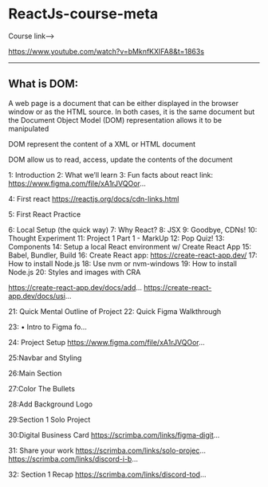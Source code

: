 # ReactJs-course-meta
Course link-->

https://www.youtube.com/watch?v=bMknfKXIFA8&t=1863s



----------------------------------------------------

What is DOM:
-----------

A web page is a document that can be either displayed in the browser window or as the HTML source. In both cases, it is the same document but the Document Object Model (DOM) representation allows it to be manipulated

DOM represent the content of a XML or HTML document

DOM allow us to read, access, update the contents of the document








1: Introduction
2: What we’ll learn
3: Fun facts about react link: https://www.figma.com/file/xA1rJVQOor...

4: First react
https://reactjs.org/docs/cdn-links.html

5: First React Practice 

6: Local Setup (the quick way)
7: Why React?
8: JSX
9: Goodbye, CDNs!
10: Thought Experiment
11: Project 1 Part 1 - MarkUp
12: Pop Quiz!
13: Components
14: Setup a local React environment w/ Create React App
15: Babel, Bundler, Build
16: Create React app: https://create-react-app.dev/
17: How to install Node.js
18: Use nvm or nvm-windows
19: How to install Node.js
20: Styles and images with CRA

https://create-react-app.dev/docs/add...
https://create-react-app.dev/docs/usi...

21: Quick Mental Outline of Project 
22: Quick Figma Walkthrough
  

23:  • Intro to Figma fo...  

24: Project Setup
https://www.figma.com/file/xA1rJVQOor...

25:Navbar and Styling 

26:Main Section

27:Color The Bullets

28:Add Background Logo

29:Section 1 Solo Project

30:Digital Business Card https://scrimba.com/links/figma-digit...

31: Share your work https://scrimba.com/links/solo-projec... https://scrimba.com/links/discord-i-b...

32: Section 1 Recap 
https://scrimba.com/links/discord-tod...


